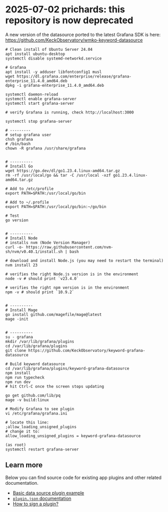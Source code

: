 # 2025-07-02 prichards: this repository is now deprecated
A new version of the datasource ported to the latest Grafana SDK is here: https://github.com/KeckObservatory/wmko-keyword-datasource


```
# Clean install of Ubuntu Server 24.04
apt install ubuntu-desktop
systemctl disable systemd-networkd.service

# Grafana
apt install -y adduser libfontconfig1 musl
wget https://dl.grafana.com/enterprise/release/grafana-enterprise_11.4.0_amd64.deb
dpkg -i grafana-enterprise_11.4.0_amd64.deb

systemctl daemon-reload
systemctl enable grafana-server
systemctl start grafana-server

# verify Grafana is running, check http://localhost:3000

systemctl stop grafana-server

# ---------
# setup grafana user
chsh grafana
# /bin/bash
chown -R grafana /usr/share/grafana


# ----------
# Install Go
wget https://go.dev/dl/go1.23.4.linux-amd64.tar.gz
rm -rf /usr/local/go && tar -C /usr/local -xzf go1.23.4.linux-amd64.tar.gz

# Add to /etc/profile
export PATH=$PATH:/usr/local/go/bin

# Add to ~/.profile
export PATH=$PATH:/usr/local/go/bin:~/go/bin

# Test
go version


# ----------
# Install Node
# installs nvm (Node Version Manager)
curl -o- https://raw.githubusercontent.com/nvm-sh/nvm/v0.40.1/install.sh | bash

# download and install Node.js (you may need to restart the terminal)
nvm install 23

# verifies the right Node.js version is in the environment
node -v # should print `v23.4.0`

# verifies the right npm version is in the environment
npm -v # should print `10.9.2`


# ----------
# Install Mage
go install github.com/magefile/mage@latest
mage -init


# ----------
su - grafana
mkdir /var/lib/grafana/plugins
cd /var/lib/grafana/plugins
git clone https://github.com/KeckObservatory/keyword-grafana-datasource

# Build keyword datasource
cd /var/lib/grafana/plugins/keyword-grafana-datasource
npm install
npm run typecheck
npm run dev
# hit Ctrl-C once the screen stops updating

go get github.com/lib/pq
mage -v build:linux

# Modify Grafana to see plugin
vi /etc/grafana/grafana.ini

# locate this line:
;allow_loading_unsigned_plugins
# change it to:
allow_loading_unsigned_plugins = keyword-grafana-datasource

(as root)
systemctl restart grafana-server
```


## Learn more

Below you can find source code for existing app plugins and other related documentation.

- [Basic data source plugin example](https://github.com/grafana/grafana-plugin-examples/tree/master/examples/datasource-basic#readme)
- [`plugin.json` documentation](https://grafana.com/developers/plugin-tools/reference/plugin-json)
- [How to sign a plugin?](https://grafana.com/developers/plugin-tools/publish-a-plugin/sign-a-plugin)
